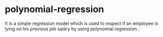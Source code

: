 # polynomial-regression
It is a simple regression model which is used to inspect if an employee is lying on his previous job salary by using polynomial regression .
